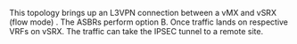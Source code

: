 This topology brings up an L3VPN connection between a vMX and vSRX (flow mode) . The ASBRs perform option B. Once traffic lands on respective VRFs on vSRX. The traffic can take the IPSEC tunnel to a remote site.
